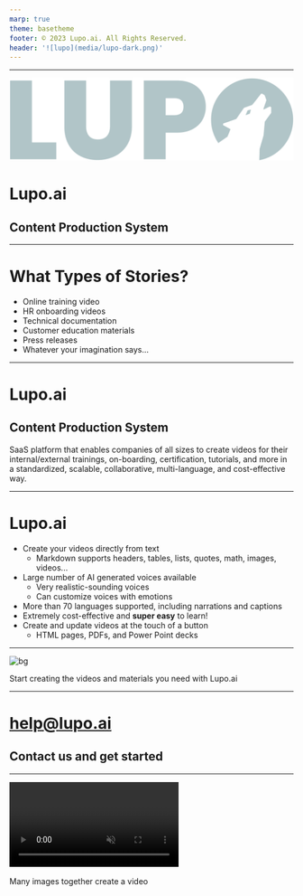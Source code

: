 ```yaml
---
marp: true
theme: basetheme
footer: © 2023 Lupo.ai. All Rights Reserved. 
header: '![lupo](media/lupo-dark.png)'
---
```



---

<!-- _class: slide-cover
_header: '![lupo](media/lupo-light.png)'
_backgroundColor: #162536 -->

![](media/lupo-light.png)

# Lupo.ai

## Content Production System


<!-- Hello, how are you? Let me tell you how you can bring your text to life with lupo, an enterprise content production system platform. 

Oh ah,the covid pandemic ruined my life.
-->



---

<!-- _class: slide-LR -->

<left>

# What Types of Stories?

</left>

<ornamentV> </ornamentV>

<right>

- Online training video
- HR onboarding videos
- Technical documentation
- Customer education materials
- Press releases
- Whatever your imagination says...

</right>

<!--
These stories can be an online training video, HR onboarding videos, technical documentation, customer education materials, press releases, or whatever your imagination says...
-->



---

<!-- _class: slide-quote -->

# Lupo.ai

## Content Production System

SaaS platform that enables companies of all sizes to create videos for their internal/external trainings, on-boarding, certification, tutorials, and more in a standardized, scalable, collaborative, multi-language, and cost-effective way.

<!-- 
[[excited]] Lupo is a software as a service platform that enables companies of all sizes to create videos for their internal or external trainings, on-boarding, certification, tutorials, and more in a standardized, scalable, collaborative, multi-language, and cost-effective way.
-->


---

<!-- _class: slide-h1imgs -->

# Lupo.ai 

<ornamentH> </ornamentH>

<contentarea>

- Create your videos directly from text
    - Markdown supports headers, tables, lists, quotes, math, images, videos...
- Large number of AI generated voices available
    - Very realistic-sounding voices 
    - Can customize voices with emotions 
- More than 70 languages supported, including narrations and captions
- Extremely cost-effective and **super easy** to learn!
- Create and update videos at the touch of a button
    - HTML pages, PDFs, and Power Point decks  

</contentarea>

<!--
[[hopeful]] Lupo allows you to create your videos directly from text, supporting a wide range of elements including headers, tables, lists, quotes, math, images, other videos and more.
[[hopeful]] Lupo uses artificial intelligence to create a large number of voices. Very realistic voices. You can customize these voices with emotions and specific pronunciations.
[[hopeful]] It gets better. To cater to a worldwide audience, we support more than 70 languages for our voices as well as captions.
Our solution is extremely cost effective, which means that you can save hundreds or thousands of dollars when creating your videos.
[[hopeful]] Learning how to use our platform is super easy. You can learn the entire markdown syntax in less than 30 minutes, so anyone will be generating videos with our tool in less than an hour.
Then you can create and update videos from your content at the touch of a button.
[[hopeful]] Aside from videos, we generate HTML pages, PDFs, and PowerPoint presentations, which means that you can distribute your content in different formats as needed.
-->


---

<!-- _class: slide-image -->

![bg](https://mlgstorageaccount.blob.core.windows.net/media/things/making-photo-or-video-with-pad-of-old-street-in-tallinn-SBI-300935031.jpg)

Start creating the videos and materials you need with Lupo.ai

<!--
[[hopeful]] Video is the most effective way to communicate message because it engages multiple senses at the same time, including the visual and auditory senses while being easy to consume.
-->



---

<!-- _class: slide-thanks -->

# help@lupo.ai

## Contact us and get started

<!--
[[friendly]]What are you waiting for. Contact us at help@lupo.ai and start creating your videos!
-->


---

<!-- _class: slide-video -->


<video src="https://mlgstorageaccount.blob.core.windows.net/media/things/mechanical-movie-projector-in-operation-SBV-315035571-HD-mute.mp4" autoplay muted loop>
</video>


Many images together create a video

<!--
[[hopeful]] But going beyond, if you put many images together, one after the other, then you create a video... 
-->